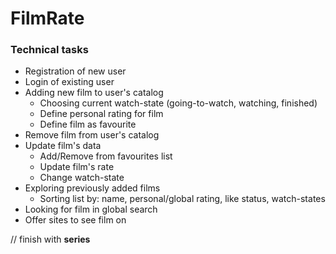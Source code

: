 # FilmRate

### Technical tasks

- Registration of new user
- Login of existing user
- Adding new film to user's catalog
  - Choosing current watch-state (going-to-watch, watching, finished)
  - Define personal rating for film
  - Define film as favourite
- Remove film from user's catalog
- Update film's data
  - Add/Remove from favourites list
  - Update film's rate
  - Change watch-state
- Exploring previously added films
  - Sorting list by: name, personal/global rating, like status, watch-states 
- Looking for film in global search
- Offer sites to see film on

// finish with **series**

